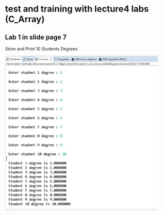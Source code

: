 # test and training with lecture4 labs (C_Array) 

## Lab 1 in slide page 7

Store and Print 10 Students Degrees

<img src="Lab1_4_CArray/unit_2_lecture_4_CArray_lab1_p7.jpg" width="600"/>
